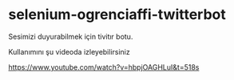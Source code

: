 # selenium-ogrenciaffi-twitterbot
Sesimizi duyurabilmek için tivitır botu.


Kullanımını şu videoda izleyebilirsiniz 

https://www.youtube.com/watch?v=hbpjOAGHLuI&t=518s
